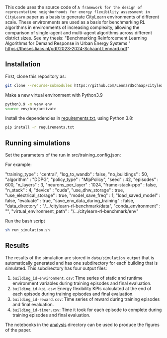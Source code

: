 This code uses the source code of `A framework for the design of representative neighborhoods for energy flexibility assessment in CityLearn` paper as a basis to generate CityLearn environments of different scale. These environments are used as a basis for benchmarking RL algorithms in environments of increasing complexity, allowing the comparison of single-agent and multi-agent algorithms across different district sizes. See my thesis: "Benchmarking Reinforcement Learning Algorithms for Demand Response in Urban Energy Systems " https://theses.liacs.nl/pdf/2023-2024-SchaapLLennard.pdf"

## Installation
First, clone this repository as:

```bash
git clone --recurse-submodules https://github.com/LennardSchaap/citylearn-rl-benchmark
```
Make a new virtual environment with Python3.9
```bash
python3.9 -m venv env
source env/bin/activate
```
Install the dependencies in [requirements.txt](requirements.txt), using Python 3.8:
```bash
pip install -r requirements.txt
```

## Running simulations

Set the parameters of the run in src/training_config.json:

For example:

"training_type" : "central",
"log_to_wandb" : false,
"no_buildings" : 50,
"algorithm" : "DDPG",
"policy_type" : "MlpPolicy",
"seed" : 42,
"episodes" : 600,
"n_layers" : 3,
"neurons_per_layer" : 1024,
"frame-stack-ppo" : false,
"n_stack" : 4,
"device" : "cuda",
"use_dhw_storage" : true,
"use_electrical_storage" : true,
"model_save_freq" : 1,
"load_saved_model" : false,
"evaluate" : true,
"save_env_data_during_training" : false,
"data_directory" : "/.../citylearn-rl-benchmark/data",
"conda_environment" : "",
"virtual_environment_path" : "/.../citylearn-rl-benchmark/env"

Run the bash script
```bash
sh run_simulation.sh
```

## Results
The results of the simulation are stored in `data/simulation_output` that is automatically generated and has one subdirectory for each building that is simulated. This subdirectory has four output files:
1. `building_id-environment.csv`: Time series of static and runtime environment variables during training episodes and final evaluation.
2. `building_id-kpi.csv`: Energy flexibility KPIs calculated at the end of each episode during training episodes and final evaluation.
3. `building_id-reward.csv`: Time series of reward during training episodes and final evaluation.
4. `building_id-timer.csv`: Time it took for each episode to complete during training episodes and final evaluation.

The notebooks in the [analysis](analysis) directory can be used to produce the figures of the paper.




